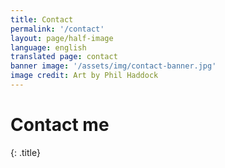 ```yaml
---
title: Contact
permalink: '/contact'
layout: page/half-image
language: english
translated page: contact
banner image: '/assets/img/contact-banner.jpg'
image credit: Art by Phil Haddock
---
```


# Contact me
{: .title}